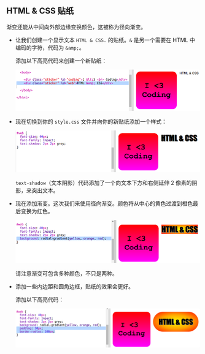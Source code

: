 ## HTML & CSS 贴纸

渐变还能从中间向外部边缘变换颜色，这被称为径向渐变。 

+ 让我们创建一个显示文本 `HTML & CSS.` 的贴纸。​`&` 是另一个需要在 HTML 中编码的字符，代码为 `&amp;`。

	添加以下高亮代码来创建一个新贴纸： 

	![screenshot](images/stickers-web-html.png)

+ 现在切换到你的 `style.css` 文件并向你的新贴纸添加一个样式：

	![screenshot](images/stickers-web-font.png)

	`text-shadow`（文本阴影）代码添加了一个向文本下方和右侧延伸 2 像素的阴影，来突出文本。 

+ 现在添加渐变。这次我们来使用径向渐变。颜色将从中心的黄色过渡到橙色最后变换为红色。 

	![screenshot](images/stickers-web-gradient.png)

	请注意渐变可包含多种颜色，不只是两种。 

+ 添加一些内边距和圆角边框，贴纸的效果会更好。 

	添加以下高亮代码：

	![screenshot](images/stickers-web-padding.png)




